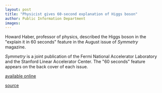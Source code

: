 ```yaml
---
layout: post
title: "Physicist gives 60-second explanation of Higgs boson"
author: Public Information Department
images:
---
```


Howard Haber, professor of physics, described the Higgs boson in the "explain it in 60 seconds" feature in the August issue of _Symmetry_ magazine.

_Symmetry_ is a joint publication of the Fermi National Accelerator Laboratory and the Stanford Linear Accelerator Center. The "60 seconds" feature appears on the back cover of each issue.

[available online][1]

[1]: http://symmetrymagazine.org/cms/?pid=1000368

[source](http://www1.ucsc.edu/currents/06-07/08-28/haber.asp "Permalink to haber")
